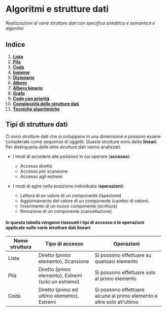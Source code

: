 # Algoritmi e strutture dati
###### Realizzazioni di varie strutture dati con specifica sintattica e semantica e algoritmi

## Indice
1. **[Lista](https://github.com/burraco135/algoritmi-e-strutture-dati/blob/main/Lista.md)**
2. **[Pila](https://github.com/burraco135/algoritmi-e-strutture-dati/blob/main/Pila.md)**
3. **[Coda](https://github.com/burraco135/algoritmi-e-strutture-dati/blob/main/Coda.md)**
4. **[Insieme](https://github.com/burraco135/algoritmi-e-strutture-dati/blob/main/Insieme.md)**
5. **[Dizionario](https://github.com/burraco135/algoritmi-e-strutture-dati/blob/main/Dizionario.md)**
6. **[Albero](https://github.com/burraco135/algoritmi-e-strutture-dati/blob/main/Albero.md)**
7. **[Albero binario](https://github.com/burraco135/algoritmi-e-strutture-dati/blob/main/AlberoBinario.md)**
8. **[Grafo](https://github.com/burraco135/algoritmi-e-strutture-dati/blob/main/Grafo.md)**
9. **[Code con priorità](https://github.com/burraco135/algoritmi-e-strutture-dati/blob/main/CodeConPriorit%C3%A0.md)**
10. **[Complessità delle strutture dati]()**
11. **[Tecniche algoritmiche]()**

## Tipi di strutture dati
Ci sono strutture dati che si sviluppano in una dimensione e possono essere considerate come sequenze di oggetti. Queste strutture sono dette **lineari**.
Per distinguerla dalle altre strutture dati vanno analizzati:
- I modi di accedere alle posizioni in cui operare (**accesso**):
  - Accesso diretto
  - Accesso per scansione
  - Accesso agli estremi
      
- I modi di agire nella posizione individuata (**operazioni**):
  - Lettura di un valore di un componente (ispezione)
  - Aggiornamento del valore di un componente (cambio di valore)
  - Inserimento di un nuovo componente (scrittura)
  - Rimozione di un componente (cancellazione)

#### In questa tabella vengono riassunti i tipi di accesso e le operazioni applicate sulle varie strutture dati lineari

Nome struttura | Tipo di accesso | Operazioni
---------------|-----------------|-----------
Lista | Diretto (primo elemento), Scansione | Si possono effettuare su qualsiasi elemento
Pila | Diretto (primo elemento), Estremi (solo un estremo) | Si possono effettuare solo al primo elemento
Coda | Diretto (primo ed ultimo elemento), Estremi | Si possono effettuare alcune al primo elemento e altre solo all'ultimo
